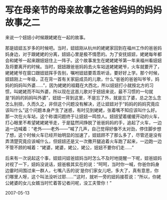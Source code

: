 # 写在母亲节的母亲故事之爸爸妈妈的妈妈故事之二

来说一个妞妞小时候跟姥姥在一起的故事。

那是妞妞五岁多的时候吧。当时，妞妞刚从杭州的姥姥家回到在福州工作的爸爸妈妈身边，对于跟姥姥的分离，妞妞心里是极不情愿的。为了安抚妞妞，姥姥每年都会和姥爷一起来跟妞妞住上一阵子。这个故事发生在姥姥姥爷第一年来福州看妞妞及将要离开的时候。当时，妞妞跟爸爸妈妈去火车站送姥姥姥爷，火车就要开了，姥姥姥爷在窗口跟妞妞挥手告别，嘱咐妞妞要乖乖听话，要好好上学。那个时候，妞妞刚上一年级，正在背一首有关家庭成员的儿歌，什么“爸爸的爸爸叫爷爷，妈妈的妈妈叫外婆……”，因为姥姥的祖籍在大西北，所以妞妞打小就按北方的习惯，叫姥姥而不叫外婆，所以现在这首儿歌对于妞妞来说，最不习惯的一句就是“妈妈的妈妈叫外婆”，妞妞一背到这里，不是忘了外，就是忘了婆，总之怎么念怎么别扭，久而久之，非但这个问题没有解决，还让妞妞对于“妈妈的妈妈究竟应该叫什么”这个问题本身产生了迷惑，有时见到姥姥，张着嘴不知应该叫什么好。那一次在火车站，这个称谓问题终于让妞妞一鸣惊人。妞妞望着缓缓开动的火车，打心眼里不希望姥姥姥爷走，于是猛然间挣脱了爸爸妈妈的手，追起了火车，一边追一边喊着：“老外——老外——”喊了几声，自己觉得好像不太对劲，停住脚步想了想，这个时候火车已经开始明显的加速了，妞妞顾不了那么多了，尽管还是没有弄清楚究竟应该喊什么，但妞妞还是又一次撒开腿追着火车跑了起来，一边跑一边不管不顾的喊着：“姥婆，姥婆，姥公，姥公，妞妞不要你们走……”

后来有一次说起这个事，妞妞问妞爸妞妈当时怎么不及时地提醒一下呢，妞爸妞妈对视了一下，妞妈没说话，妞爸极其实在的说：“呵呵，当时你一喊，你爸你妈身边霎时间围过来一群人，七嘴八舌的说‘是你们家女儿吧，多大了，真有意思，你们哪里人呀，这个叫法没听过耶……’”这时，就听一旁的妞妈接茬说：“所以，你姥公姥婆的女儿女婿当时忙着答记者问呢，没工夫管你！”




2007-05-13